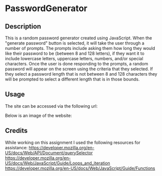 # PasswordGenerator

## Description

This is a random password generator created using JavaScript. When the "generate password" button is selected, it will take the user through a number of prompts. The prompts include asking them how long they would like their password to be (between 8 and 128 letters), if they want it to include lowercase letters, uppercase letters, numbers, and/or special characters. Once the user is done responding to the prompts, a random password will appear on the screen using the criteria that they selected. If they select a password length that is not between 8 and 128 characters they will be prompted to select a different length that is in those bounds.



## Usage

The site can be accessed via the following url:
            

Below is an image of the website:


## Credits
While working on this assignment I used the following resources for assistance:
https://developer.mozilla.org/en-US/docs/Web/API/Document/querySelector 
https://developer.mozilla.org/en-US/docs/Web/JavaScript/Guide/Loops_and_iteration 
https://developer.mozilla.org/en-US/docs/Web/JavaScript/Guide/Functions